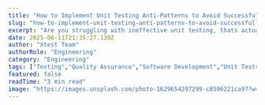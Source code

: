 ```yaml
---
title: "How to Implement Unit Testing Anti-Patterns to Avoid Successfully"
slug: "how-to-implement-unit-testing-anti-patterns-to-avoid-successfully"
excerpt: "Are you struggling with ineffective unit testing, thats actually slowing down your software development process? Discover common unit testing anti-patterns and how to avoid them, to boost your software quality, reduce bugs, and streamline your development process. Dive in to learn how to make your unit testing more reliable, efficient, and helpful."
date: 2025-06-11T21:35:27.139Z
author: "Xtest Team"
authorRole: "Engineering"
category: "Engineering"
tags: ["Testing","Quality Assurance","Software Development","Unit Tests","TDD"]
featured: false
readTime: "3 min read"
image: "https://images.unsplash.com/photo-1629654297299-c8506221ca97?w=1200&h=600&fit=crop"
---
```


